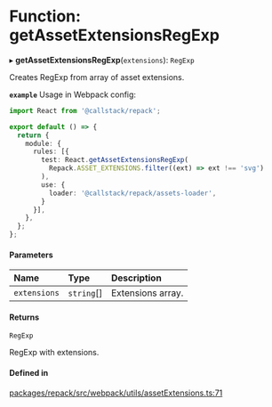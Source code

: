 # Function: getAssetExtensionsRegExp

▸ **getAssetExtensionsRegExp**(`extensions`): `RegExp`

Creates RegExp from array of asset extensions.

**`example`** Usage in Webpack config:
```ts
import React from '@callstack/repack';

export default () => {
  return {
    module: {
      rules: [{
        test: React.getAssetExtensionsRegExp(
          Repack.ASSET_EXTENSIONS.filter((ext) => ext !== 'svg')
        ),
        use: {
          loader: '@callstack/repack/assets-loader',
        }
      }],
    },
  };
};
```

#### Parameters

| Name | Type | Description |
| :------ | :------ | :------ |
| `extensions` | `string`[] | Extensions array. |

#### Returns

`RegExp`

RegExp with extensions.

#### Defined in

[packages/repack/src/webpack/utils/assetExtensions.ts:71](https://github.com/callstack/repack/blob/9e6a11a/packages/repack/src/webpack/utils/assetExtensions.ts#L71)
